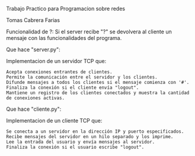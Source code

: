 Trabajo Practico para Programacion sobre redes

Tomas Cabrera Farias


Funcionalidad de ?: Si el server recibe "?" se devolvera al cliente un mensaje con las funcionalidades del programa.


Que hace "server.py":

Implementacion de un servidor TCP que:

    Acepta conexiones entrantes de clientes.
    Permite la comunicación entre el servidor y los clientes.
    Difunde mensajes a todos los clientes si el mensaje comienza con '#'.
    Finaliza la conexión si el cliente envía "logout".
    Mantiene un registro de los clientes conectados y muestra la cantidad de conexiones activas.
    

Que hace "cliente.py":

Implementacion de un cliente TCP que:

    Se conecta a un servidor en la dirección IP y puerto especificados.
    Recibe mensajes del servidor en un hilo separado y los imprime.
    Lee la entrada del usuario y envía mensajes al servidor.
    Finaliza la conexión si el usuario escribe "logout".
